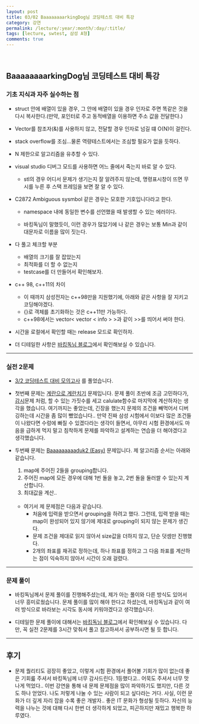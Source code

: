 ```yaml
---
layout: post
title: 03/02 BaaaaaaaarkingDog님 코딩테스트 대비 특강
category: 강연
permalink: /lecture/:year/:month/:day/:title/
tags: [lecture, swtest, 삼성 A형]
comments: true
---
```

<br>

## BaaaaaaaarkingDog님 코딩테스트 대비 특강

### 기초 지식과 자주 실수하는 점

* struct 안에 배열이 있을 경우, 그 안에 배열이 있을 경우 인자로 주면 똑같은 것을 다시 복사한다.(만약, 포인터로 주고 동적배열을 이용하면 주소 값을 전달한다.)

* Vector를 참조자(&)를 사용하지 않고, 전달할 경우 인자로 넘길 떄 O(N)이 걸린다.

* stack overflow를 조심...물론 역량테스트에서는 조심할 필요가 없을 듯하다.

* N 제한으로 알고리즘을 유추할 수 있다.

* visual studio 디버그 모드를 사용하면 어느 줄에서 죽는지 바로 알 수 있다.
    * stl의 경우 어디서 문제가 생기는지 잘 알려주지 않는데, 명령표시창이 뜨면 무시를 누른 후 스택 프레임을 보면 잘 알 수 있다.

* C2872 Ambiguous sysmbol 같은 경우는 모호한 기호입니다라고 한다.
    * namespace 내에 동일한 변수를 선언했을 때 발생할 수 있는 에러이다.

    * 바킹독님이 말했듯이, 이런 경우가 많았기에 나 같은 경우는 보통 Min과 같이 대문자로 이름을 많이 짓는다.

* 다 풀고 체크할 부분
    * 배열의 크기를 잘 잡았는지
    * 최적화를 더 할 수 없는지
    * testcase를 더 만들어서 확인해보자.

* c++ 98, c++11의 차이
    * 이 때까지 삼성전자는 c++98만을 지원했기에, 아래와 같은 사항을 잘 지키고 코딩해야겠다.
    * {}로 객체를 초기화하는 것은 c++11만 가능하다.
    * c++98에서는 vector< vector < info > >과 같이 >>를 띄어서 써야 한다.

* 시간을 로컬에서 확인할 때는 release 모드로 확인하자.

* 더 디테일한 사항은 [바킹독님 블로그](https://blog.encrypted.gg/category/%EA%B0%95%EC%A2%8C/%EC%8B%A4%EC%A0%84%20%EC%95%8C%EA%B3%A0%EB%A6%AC%EC%A6%98)에서 확인해보실 수 있습니다.

---

### 실전 2문제

* [3/2 코딩테스트 대비 모의고사](https://www.acmicpc.net/contest/view/396) 를 풀었습니다.

* 첫번째 문제는 [계란으로 계란치기](https://www.acmicpc.net/problem/16987) 문제입니다. 문제 풀이 초반에 조금 고민하다가, [감시](https://www.acmicpc.net/problem/15683)문제 처럼, 할 수 있는 가짓수를 세고 calulate함수로 마지막에 계산하자는 생각을 했습니다. 여기까지는 좋았는데, 긴장을 했는지 문제의 조건을 빼먹어서 디버깅하는데 시간을 좀 많이 뺐었습니다.. 만약 진짜 삼성 시험에서 이보다 많은 조건들이 나왔다면 수렁에 빠질 수 있겠다라는 생각이 들면서, 아무리 시험 환경에서도 마음을 급하게 먹지 말고 침착하게 문제를 파악하고 설계하는 연습을 더 해야겠다고 생각했습니다.

* 두번째 문제는 [Baaaaaaaaaduk2 (Easy)](https://www.acmicpc.net/problem/16988) 문제입니다. 제 알고리즘 순서는 아래와 같습니다.<br>
    1) map에 주어진 2들을 grouping합니다. <br>
    2) 주어진 map에 모든 경우에 대해 1번 돌을 놓고, 2번 돌을 둘러쌀 수 있는지 계산합니다.
    3) 최대값을 계산..
    <br><br>
    * 여기서 제 문제점은 다음과 같습니다.
        * 처음에 입력을 받으면서 grouping을 하려고 했다. 그런데, 입력 받을 때는 map이 완성되어 있지 않기에 제대로 grouping이 되지 않는 문제가 생긴다.
        * 문제 조건을 제대로 읽지 않아서 size값을 더하지 않고, 단순 덧셈만 진행했다.
        * 2개의 좌표를 재귀로 정하는데, 하나 좌표를 정하고 그 다음 좌표를 계산하는 점이 익숙하지 않아서 시간이 오래 걸렸다.

---

### 문제 풀이

* 바킹독님께서 문제 풀이를 진행해주셨는데, 제가 아는 풀이와 다른 방식도 있어서 너무 흥미로웠습니다. 문제 풀이를 많이 해야 한다고 하셨는데, 바킹독님과 같이 여러 방식으로 바라보는 시각도 동시에 키워야겠다고 생각했습니다.

* 디테일한 문제 풀이에 대해서는 [바킹독님 블로그](https://blog.encrypted.gg/category/%EA%B0%95%EC%A2%8C/%EC%8B%A4%EC%A0%84%20%EC%95%8C%EA%B3%A0%EB%A6%AC%EC%A6%98)에서 확인해보실 수 있습니다. 다만, 꼭 실전 2문제를 3시간 맞춰서 풀고 참고하셔서 공부하시면 될 듯 합니다.

---

## 후기

* 문제 퀄리티도 굉장히 좋았고, 이렇게 시험 환경에서 풀어볼 기회가 많이 없는데 좋은 기회륿 주셔서 바킹독님께 너무 감사드린다. 1등했다고.. 어묵도 주셔서 너무 맛나게 먹었다.. 이번 강연을 통해 내 문제 문제점을 많이 파악하기도 했지만, 다른 것도 하나 얻었다. 나도 저렇게 나눌 수 있는 사람이 되고 싶다라는 거다. 사실, 이런 문화가 더 깊게 자리 잡을 수록 좋은 개발자.. 좋은 IT 문화가 형성될 듯하다. 자신의 능력을 나누는 것에 대해 다시 한번 더 생각하게 되었고, 피곤하지만 재밌고 행복한 하루였다.
